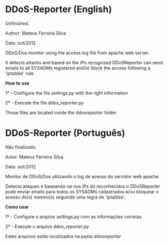 DDoS-Reporter (English)
=======================

Unfinished.

Author: Mateus Ferreira Silva

Date: oct/2012

DDoS/Dos monitor using the access log file from apache web server.

It detects attacks and based on the IPs recognized DDoSReporter can send emails to all
SYSADMs registered and/or block the access following a 'iptables' rule.

<b>How to use</b>

1º - Configure the file <i>settings.py</i> with the right information

2º - Execute the file <i>ddos_reporter.py</i>

Those files are located inside the <i>ddosreporter</i> folder

DDoS-Reporter (Português)
=========================

Não finalizado.

Autor: Mateus Ferreira Silva

Data: out/2012

Monitor de DDoS/Dos utilizando o log de acesso do servidor web apache.

Detecta ataques e baseando-se nos IPs do reconhecidos o DDoSReporter pode enviar emails para todos os 
SYSADMs cadastrados e/ou bloquear o acesso do(s) mesmo(s) seguindo uma regra de 'iptables'.

<b>Como usar</b>

1º - Configure o arquivo <i>settings.py</i> com as informações corretas

2º - Execute o arquivo <i>ddos_reporter.py</i>

Estes arquivos estão localizados na pasta <i>ddosreporter</i>
